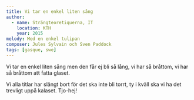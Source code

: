 ```yaml
---
title: Vi tar en enkel liten sång
author:
  - name: Strängteoretiquerna, IT
    location: KTH
    year: 2015
melody: Med en enkel tulipan
composer: Jules Sylvain och Sven Paddock
tags: [gasque, swe]
---
```


Vi tar en enkel liten sång
men den får ej bli så lång,
vi har så bråttom, vi har så bråttom
att fatta glaset.

Vi alla titlar har slängt bort
för det ska inte bli torrt,
ty i kväll ska vi ha det trevligt
uppå kalaset.
Tjo-hej!
